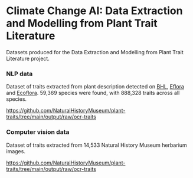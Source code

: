 # Climate Change AI: Data Extraction and Modelling from Plant Trait Literature

Datasets produced for the Data Extraction and Modelling from Plant Trait Literature project.


### NLP data 

Dataset of traits extracted from plant description detected on [BHL](https://www.biodiversitylibrary.org), [Eflora](http://www.efloras.org/flora_page.aspx?flora_id=1) and [Ecoflora](http://ecoflora.org.uk). 59,369 species were found, with 888,328 traits across all species. 

https://github.com/NaturalHistoryMuseum/plant-traits/tree/main/output/raw/ocr-traits

### Computer vision data

Dataset of traits extracted from 14,533 Natural History Museum herbarium images. 

https://github.com/NaturalHistoryMuseum/plant-traits/tree/main/output/raw/ocr-traits
